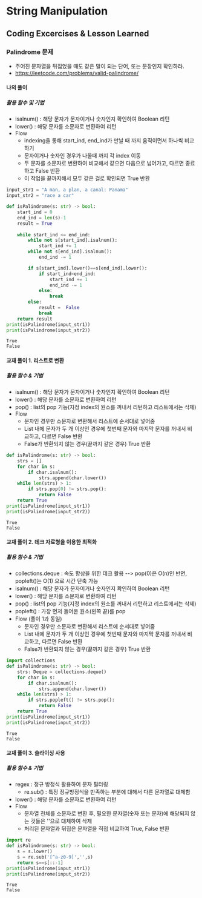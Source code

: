 # String Manipulation
## Coding Excercises & Lesson Learned

### Palindrome 문제
 - 주어진 문자열을 뒤집었을 때도 같은 말이 되는 단어, 또는 문장인지 확인하라. 
 - https://leetcode.com/problems/valid-palindrome/

#### 나의 풀이
##### 활용 함수 및 기법
 - isalnum() : 해당 문자가 문자이거나 숫자인지 확인하여 Boolean 리턴
 - lower() : 해당 문자를 소문자로 변환하여 리턴
 - Flow 
    + indexing을 통해 start_ind, end_ind가 만날 때 까지 움직이면서 하나씩 비교하기
    + 문자이거나 숫자인 경우가 나올때 까지 각 index 이동
    + 두 문자를 소문자로 변환하여 비교해서 같으면 다음으로 넘어가고, 다르면 종료하고 False 반환
    + 이 작업을 끝까지해서 모두 같은 걸로 확인되면 True 반환


```python
input_str1 = "A man, a plan, a canal: Panama"
input_str2 = "race a car"
```


```python
def isPalindrome(s: str) -> bool:
    start_ind = 0
    end_ind = len(s)-1
    result = True
    
    while start_ind <= end_ind:
        while not s[start_ind].isalnum():
            start_ind += 1
        while not s[end_ind].isalnum():
            end_ind -= 1

        if s[start_ind].lower()==s[end_ind].lower():
            if start_ind<end_ind:
                start_ind += 1
                end_ind -= 1
            else:
                break
        else:
            result =  False
            break
    return result
print(isPalindrome(input_str1))
print(isPalindrome(input_str2))
```

    True
    False
    

#### 교재 풀이 1. 리스트로 변환
##### 활용 함수 & 기법
 - isalnum() : 해당 문자가 문자이거나 숫자인지 확인하여 Boolean 리턴
 - lower() : 해당 문자를 소문자로 변환하여 리턴
 - pop() : list의 pop 기능(지정 index의 원소를 꺼내서 리턴하고 리스트에서는 삭제)
 - Flow 
    + 문자인 경우만 소문자로 변환해서 리스트에 순서대로 넣어줌
    + List 내에 문자가 두 개 이상인 경우에 첫번째 문자와 마지막 문자를 꺼내서 비교하고, 다르면 False 반환
    + False가 반환되지 않는 경우(끝까지 같은 경우) True 반환


```python
def isPalindrome(s: str) -> bool:
    strs = []
    for char in s:
        if char.isalnum():
            strs.append(char.lower())
    while len(strs) > 1:
        if strs.pop(0) != strs.pop():
            return False
    return True
print(isPalindrome(input_str1))
print(isPalindrome(input_str2))
```

    True
    False
    

#### 교재 풀이 2. 데크 자료형을 이용한 최적화
##### 활용 함수 & 기법
 - collections.deque : 속도 향상을 위한 데크 활용 --> pop(0)은 O(n)인 반면, popleft()는 O(1) 으로 시간 단축 가능
 - isalnum() : 해당 문자가 문자이거나 숫자인지 확인하여 Boolean 리턴
 - lower() : 해당 문자를 소문자로 변환하여 리턴
 - pop() : list의 pop 기능(지정 index의 원소를 꺼내서 리턴하고 리스트에서는 삭제)
 - popleft() : 가장 먼저 들어온 원소(왼쪽 끝)를 pop
 - Flow (풀이 1과 동일)
    + 문자인 경우만 소문자로 변환해서 리스트에 순서대로 넣어줌
    + List 내에 문자가 두 개 이상인 경우에 첫번째 문자와 마지막 문자를 꺼내서 비교하고, 다르면 False 반환
    + False가 반환되지 않는 경우(끝까지 같은 경우) True 반환


```python
import collections
def isPalindrome(s: str) -> bool:
    strs: Deque = collections.deque()
    for char in s:
        if char.isalnum():
            strs.append(char.lower())
    while len(strs) > 1:
        if strs.popleft() != strs.pop():
            return False
    return True
print(isPalindrome(input_str1))
print(isPalindrome(input_str2))
```

    True
    False
    

#### 교재 풀이 3. 슬라이싱 사용
##### 활용 함수 & 기법
 - regex : 정규 방정식 활용하여 문자 필터링
    + re.sub() : 특정 정규방정식을 만족하는 부분에 대해서 다른 문자열로 대체함
 - lower() : 해당 문자를 소문자로 변환하여 리턴
 - Flow
    + 문자열 전체를 소문자로 변환 후, 필요한 문자열(숫자 또는 문자)에 해당되지 않는 것들은 ''으로 대체하여 삭제
    + 처리된 문자열과 뒤집은 문자열을 직접 비교하여 True, False 반환


```python
import re
def isPalindrome(s: str) -> bool:
    s = s.lower()
    s = re.sub('[^a-z0-9]','',s)
    return s==s[::-1]
print(isPalindrome(input_str1))
print(isPalindrome(input_str2))
```

    True
    False
    
